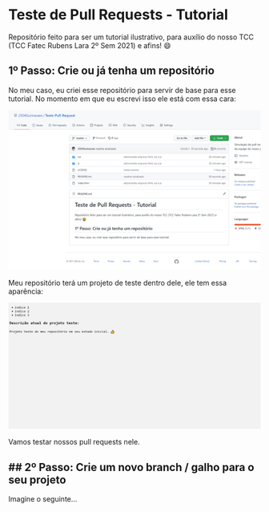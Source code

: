 # Teste de Pull Requests - Tutorial
Repositório feito para ser um tutorial ilustrativo, para
auxílio do nosso TCC (TCC Fatec Rubens Lara 2º Sem 2021) e afins! 😄

## 1º Passo: Crie ou já tenha um repositório
No meu caso, eu criei esse repositório para servir de base para esse
tutorial. No momento em que eu escrevi isso ele está com essa cara:

!['img-repositorio'](https://raw.githubusercontent.com/2504Guimaraes/Teste-Pull-Request/master/images/img1.PNG)

Meu repositório terá um projeto de teste dentro dele, ele tem essa aparência:

!['img-meu-projeto-de-teste'](https://raw.githubusercontent.com/2504Guimaraes/Teste-Pull-Request/master/images/img2-atualizada.PNG)


Vamos testar nossos pull requests nele.

## ## 2º Passo: Crie um novo branch / galho para o seu projeto

Imagine o seguinte...
